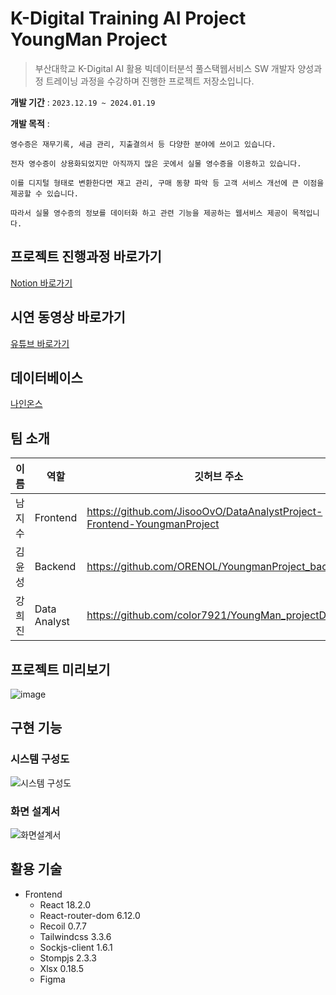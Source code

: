 # K-Digital Training AI Project YoungMan Project
>부산대학교 K-Digital AI 활용 빅데이터분석 풀스택웹서비스 SW 개발자 양성과정 
>트레이닝 과정을 수강하며 진행한 프로젝트 저장소입니다.

**개발 기간** : `2023.12.19 ~ 2024.01.19`

**개발 목적** : 
```
영수증은 재무기록, 세금 관리, 지출결의서 등 다양한 분야에 쓰이고 있습니다.

전자 영수증이 상용화되었지만 아직까지 많은 곳에서 실물 영수증을 이용하고 있습니다.

이를 디지털 형태로 변환한다면 재고 관리, 구매 동향 파악 등 고객 서비스 개선에 큰 이점을 제공할 수 있습니다.

따라서 실물 영수증의 정보를 데이터화 하고 관련 기능을 제공하는 웹서비스 제공이 목적입니다.
```

## 프로젝트 진행과정 바로가기

[Notion 바로가기](https://www.notion.so/AI-bb1b347feb924633902d73b60667424b)

## 시연 동영상 바로가기

[유튜브 바로가기](https://www.youtube.com/watch?v=aQxviNjqf3I&feature=youtu.be)

## 데이터베이스

[나인온스](https://9oz.co.kr/shopinfo/company.html)

## 팀 소개

|이름|역할|깃허브 주소|
|---|---|---|
|남지수|Frontend|https://github.com/JisooOvO/DataAnalystProject-Frontend-YoungmanProject|
|김윤성|Backend|https://github.com/ORENOL/YoungmanProject_backend|
|강희진|Data Analyst|https://github.com/color7921/YoungMan_projectDA|


## 프로젝트 미리보기

![image](https://github.com/JisooOvO/DataAnalystProject-Frontend-YoungmanProject/assets/138751028/0b8cf83d-8c33-470d-bc21-0b5a20c85b81)


## 구현 기능

### 시스템 구성도
![시스템 구성도](https://github.com/JisooOvO/DataAnalystProject-Frontend-YoungmanProject/assets/138751028/f683ff67-29ef-4679-885b-13f16b0b01a3)

### 화면 설계서
![화면설계서](https://github.com/JisooOvO/DataAnalystProject-Frontend-YoungmanProject/assets/138751028/512a84f5-5f33-4f43-bdfd-8143b45e184e)


## 활용 기술

- Frontend
    - React 18.2.0
    - React-router-dom 6.12.0
    - Recoil 0.7.7
    - Tailwindcss 3.3.6
    - Sockjs-client 1.6.1
    - Stompjs 2.3.3
    - Xlsx 0.18.5
    - Figma


